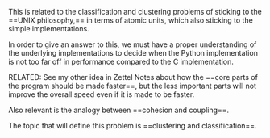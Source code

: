 This is related to the classification and clustering problems of sticking to the ==UNIX philosophy,== in terms of atomic units, which also sticking to the simple implementations.

In order to give an answer to this, we must have a proper understanding of the underlying implementations to decide when the Python implementation is not too far off in performance compared to the C implementation.

RELATED: See my other idea in Zettel Notes about how the ==core parts of the program should be made faster==, but the less important parts will not improve the overall speed even if it is made to be faster.

Also relevant is the analogy between ==cohesion and coupling==.

The topic that will define this problem is ==clustering and classification==.
